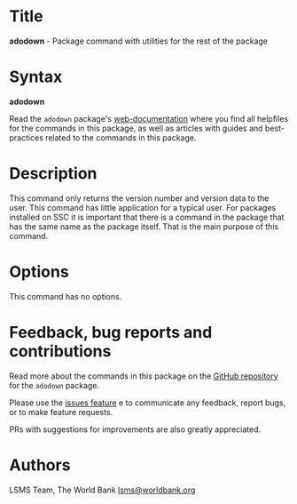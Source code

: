 # Title

__adodown__ - Package command with utilities for the rest of the package

# Syntax

__adodown__

Read the `adodown` package's [web-documentation](https://lsms-worldbank.github.io/adodown/) where you find all helpfiles for the commands in this package, as well as articles with guides and best-practices related to the commands in this package.

# Description

This command only returns the version number and version data to the user.
This command has little application for a typical user.
For packages installed on SSC it is important that there is a command
in the package that has the same name as the package itself.
That is the main purpose of this command.

# Options

This command has no options.

# Feedback, bug reports and contributions

Read more about the commands in this package on the [GitHub repository](https://github.com/lsms-worldbank/adodown) for the `adodown` package.

Please use the [issues feature](https://github.com/lsms-worldbank/adodown/issues) e to communicate any feedback, report bugs, or to make feature requests.

PRs with suggestions for improvements are also greatly appreciated.

# Authors

LSMS Team, The World Bank lsms@worldbank.org
